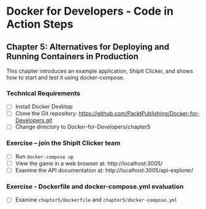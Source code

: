 Docker for Developers - Code in Action Steps
============================================

Chapter 5: Alternatives for Deploying and Running Containers in Production
--------------------------------------------------------------------------

This chapter introduces an example application, ShipIt Clicker, and shows
how to start and test it using docker-compose.

### Technical Requirements

- [ ] Install Docker Desktop
- [ ] Clone the Git repository: 
      https://github.com/PacktPublishing/Docker-for-Developers.git
- [ ] Change directory to Docker-for-Developers/chapter5

### Exercise – join the ShipIt Clicker team 

- [ ] Run `docker-compose up`
- [ ] View the game in a web browser at:
      http://localhost:3005/
- [ ] Examine the API documentation at:
      http://localhost:3005/api-explorer/

### Exercise - Dockerfile and docker-compose.yml evaluation

- [ ] Examine `chapter5/Dockerfile` and `chapter5/docker-compose.yml`
